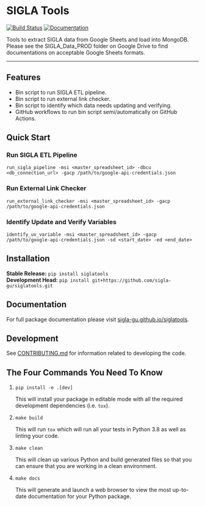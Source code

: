 # SIGLA Tools

[![Build Status](https://github.com/sigla-gu/siglatools/workflows/Build%20Master/badge.svg)](https://github.com/sigla-gu/siglatools/actions)
[![Documentation](https://github.com/sigla-gu/siglatools/workflows/Documentation/badge.svg)](https://sigla-gu.github.io/siglatools)

Tools to extract SIGLA data from Google Sheets and load into MongoDB. Please see the SIGLA_Data_PROD folder on Google Drive to find documentations on acceptable Google Sheets formats.

---

## Features
* Bin script to run SIGLA ETL pipeline.
* Bin script to run external link checker.
* Bin script to identify which data needs updating and verifying.
* GitHub workflows to run bin script semi/automatically on GitHub Actions.

## Quick Start
### Run SIGLA ETL Pipeline
```
run_sigla_pipeline -msi <master_spreadsheet_id> -dbcu <db_connection_url> -gacp /path/to/google-api-credentials.json
```
### Run External Link Checker
```
run_external_link_checker -msi <master_spreadsheet_id> -gacp /path/to/google-api-credentials.json
```
### Identify Update and Verify Variables
```
identify_uv_variable -msi <master_spreadsheet_id> -gacp /path/to/google-api-credentials.json -sd <start_date> -ed <end_date>
```

## Installation
**Stable Release:** `pip install siglatools`<br>
**Development Head:** `pip install git+https://github.com/sigla-gu/siglatools.git`

## Documentation
For full package documentation please visit [sigla-gu.github.io/siglatools](https://sigla-gu.github.io/siglatools).

## Development
See [CONTRIBUTING.md](CONTRIBUTING.md) for information related to developing the code.

## The Four Commands You Need To Know
1. `pip install -e .[dev]`

    This will install your package in editable mode with all the required development dependencies (i.e. `tox`).

2. `make build`

    This will run `tox` which will run all your tests in Python 3.8 as well as linting
    your code.

3. `make clean`

    This will clean up various Python and build generated files so that you can ensure that you are working in a clean
    environment.

4. `make docs`

    This will generate and launch a web browser to view the most up-to-date documentation for your Python package.
